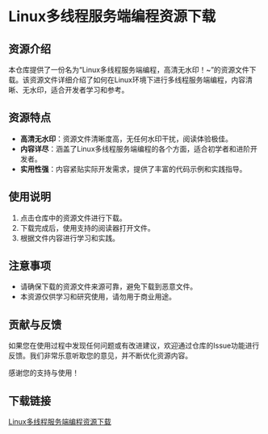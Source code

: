 # Linux多线程服务端编程资源下载

## 资源介绍

本仓库提供了一份名为“Linux多线程服务端编程，高清无水印！~”的资源文件下载。该资源文件详细介绍了如何在Linux环境下进行多线程服务端编程，内容清晰、无水印，适合开发者学习和参考。

## 资源特点

- **高清无水印**：资源文件清晰度高，无任何水印干扰，阅读体验极佳。
- **内容详尽**：涵盖了Linux多线程服务端编程的各个方面，适合初学者和进阶开发者。
- **实用性强**：内容紧贴实际开发需求，提供了丰富的代码示例和实践指导。

## 使用说明

1. 点击仓库中的资源文件进行下载。
2. 下载完成后，使用支持的阅读器打开文件。
3. 根据文件内容进行学习和实践。

## 注意事项

- 请确保下载的资源文件来源可靠，避免下载到恶意文件。
- 本资源仅供学习和研究使用，请勿用于商业用途。

## 贡献与反馈

如果您在使用过程中发现任何问题或有改进建议，欢迎通过仓库的Issue功能进行反馈。我们非常乐意听取您的意见，并不断优化资源内容。

感谢您的支持与使用！

## 下载链接

[Linux多线程服务端编程资源下载](https://pan.quark.cn/s/300e27c4bbaf)